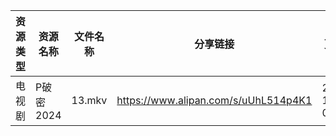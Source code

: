 | 资源类型 | 资源名称    | 文件名称   | 分享链接                                 | 更新时间                |
| ---- | ------- | ------ | ------------------------------------ | ------------------- |
| 电视剧  | P破密2024 | 13.mkv | https://www.alipan.com/s/uUhL514p4K1 | 2024-10-08 00:06:18 |
